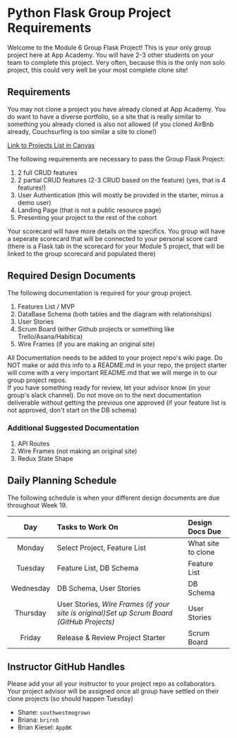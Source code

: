 # Python Flask Group Project Requirements

Welcome to the Module 6 Group Flask Project!   This is your only group project
here at App Academy.  You will have 2-3 other students on your team to complete
this project.  Very often, because this is the only non solo project, this could
very well be your most complete clone site!


## Requirements


You may not clone a project you have already cloned at App Academy.  You do want
to have a diverse portfolio, so a site that is really similar to something you
already cloned is also not allowed (if you cloned AirBnb already, Couchsurfing
is too similar a site to clone!)


[Link to Projects List in Canvas](https://appacademy.instructure.com/courses/319/pages/start-group-project-2?module_item_id=56682)


The following requirements are necessary to pass the Group Flask Project:

1. 2 full CRUD features
2. 2 partial CRUD features (2-3 CRUD based on the feature) (yes, that is 4
features!)
3. User Authentication (this will mostly be provided in the starter, minus a
   demo user)
4. Landing Page (that is not a public resource page)
5. Presenting your project to the rest of the cohort


Your scorecard will have more details on the specifics.  You group will have a
seperate scorecard that will be connected to your personal score card (there is
a Flask tab in the scorecard for your Module 5 project, that will be linked to
the group scorecard and populated there)


## Required Design Documents


The following documentation is required for your group project.

1. Features List / MVP
2. DataBase Schema (both tables and the diagram with relationships)
3. User Stories
4. Scrum Board (either Github projects or something like Trello/Asana/Habitica)
4. Wire Frames (if you are making an original site)

All Documentation needs to be added to your project repo's wiki page. Do NOT
make or add this info to a README.md in your repo, the project starter will come
with a very important README.md that we will merge in to our group project
repos.  
If you have something ready for review, let your advisor know (in your group's
slack channel).  Do not move on to the next documentation deliverable without
getting the previous one approved (if your feature list is not approved, don't
start on the DB schema) 


### Additional Suggested Documentation


1. API Routes
2. Wire Frames (not making an original site)
3. Redux State Shape


## Daily Planning Schedule

The following schedule is when your different design documents are due
throughout Week 19. 


| Day | Tasks to Work On         | Design Docs Due                |
| :------: | :--------------- | :--------------------- |
|   Monday    | Select Project, Feature List        |  What site to clone   |
|   Tuesday    | Feature List, DB Schema      | Feature List    |
|   Wednesday    | DB Schema, User Stories   |   DB Schema  |
|   Thursday    | User Stories, *Wire Frames (if your site is original)Set up Scrum Board (GitHub Projects)*          | User Stories  |
|   Friday    | Release & Review Project Starter       | Scrum Board  |



## Instructor GitHub Handles

Please add your all your instructor to your project repo as collaborators.  Your project advisor will be assigned once all group have settled on their clone projects (so should happen Tuesday)

- Shane: `southwestmogrown`
- Briana: `brirob`
- Brian Kiesel: `AppBK`
